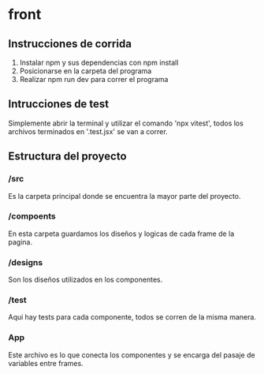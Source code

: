 # front

## Instrucciones de corrida
1. Instalar npm y sus dependencias con npm install
2. Posicionarse en la carpeta del programa
3. Realizar npm run dev para correr el programa

## Intrucciones de test
Simplemente abrir la terminal y utilizar el comando 'npx vitest', todos los archivos terminados en '.test.jsx' se van a correr.

## Estructura del proyecto
### /src
Es la carpeta principal donde se encuentra la mayor parte del proyecto.
### /compoents
En esta carpeta guardamos los diseños y logicas de cada frame de la pagina.
### /designs
Son los diseños utilizados en los componentes.
### /test
Aqui hay tests para cada componente, todos se corren de la misma manera.
### App
Este archivo es lo que conecta los componentes y se encarga del pasaje de variables entre frames.
